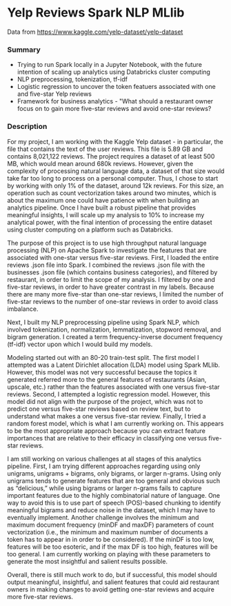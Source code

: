 # Yelp Reviews Spark NLP MLlib
 
Data from https://www.kaggle.com/yelp-dataset/yelp-dataset

### Summary

* Trying to run Spark locally in a Jupyter Notebook, with the future intention of scaling up analytics using Databricks cluster computing
* NLP preprocessing, tokenization, tf-idf
* Logistic regression to uncover the token featuers associated with one and five-star Yelp reviews
* Framework for business analytics - "What should a restaurant owner focus on to gain more five-star reviews and avoid one-star reviews?

### Description

For my project, I am working with the Kaggle Yelp dataset  - in particular, the file that contains the text of the user reviews. This file is 5.89 GB and contains 8,021,122 reviews. The project requires a dataset of at least 500 MB, which would mean around 680k reviews. However, given the complexity of processing natural language data, a dataset of that size would take far too long to process on a personal computer. Thus, I chose to start by working with only 1% of the dataset, around 12k reviews. For this size, an operation such as count vectorization takes around two minutes, which is about the maximum one could have patience with when building an analytics pipeline. Once I have built a robust pipeline that provides meaningful insights, I will scale up my analysis to 10% to increase my analytical power, with the final intention of processing the entire dataset using cluster computing on a platform such as Databricks. 

The purpose of this project is to use high throughput natural language processing (NLP) on Apache Spark to investigate the features that are associated with one-star versus five-star reviews. First, I loaded the entire reviews .json file into Spark. I combined the reviews .json file with the businesses .json file (which contains business categories), and filtered by restaurant, in order to limit the scope of my analysis. I filtered by one and five-star reviews, in order to have greater contrast in my labels. Because there are many more five-star than one-star reviews, I limited the number of five-star reviews to the number of one-star reviews in order to avoid class imbalance. 

Next, I built my NLP preprocessing pipeline using Spark NLP, which involved tokenization, normalization, lemmatization, stopword removal, and bigram generation. I created a term frequency-inverse document frequency (tf-idf) vector upon which I would build my models.

Modeling started out with an 80-20 train-test split. The first model I attempted was a Latent Dirichlet allocation (LDA) model using Spark MLlib. However, this model was not very successful because the topics it generated referred more to the general features of restaurants (Asian, upscale, etc.) rather than the features associated with one versus five-star reviews. Second, I attempted a logistic regression model. However, this model did not align with the purpose of the project, which was not to predict one versus five-star reviews based on review text, but to understand what makes a one versus five-star review. Finally, I tried a random forest model, which is what I am currently working on. This appears to be the most appropriate approach because you can extract feature importances that are relative to their efficacy in classifying one versus five-star reviews. 

I am still working on various challenges at all stages of this analytics pipeline. First, I am trying different approaches regarding using only unigrams, unigrams + bigrams, only bigrams, or larger n-grams. Using only unigrams tends to generate features that are too general and obvious such as “delicious,” while using bigrams or larger n-grams fails to capture important features due to the highly combinatorial nature of language. One way to avoid this is to use part of speech (POS)-based chunking to identify meaningful bigrams and reduce noise in the dataset, which I may have to eventually implement. Another challenge involves the minimum and maximum document frequency (minDF and maxDF) parameters of count vectorization (i.e., the minimum and maximum number of documents a token has to appear in in order to be considered). If the minDF is too low, features will be too esoteric, and if the max DF is too high, features will be too general. I am currently working on playing with these parameters to generate the most insightful and salient results possible.

Overall, there is still much work to do, but if successful, this model should output meaningful, insightful, and salient features that could aid restaurant owners in making changes to avoid getting one-star reviews and acquire more five-star reviews. 
